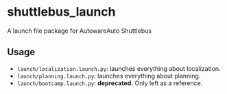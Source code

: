 # shuttlebus_launch
A launch file package for AutowareAuto Shuttlebus

## Usage
* `launch/localization.launch.py`: launches everything about localization.
* `launch/planning.launch.py`: launches everything about planning.
* `launch/bootcamp.launch.py`: **deprecated.** Only left as a reference.

